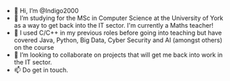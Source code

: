- 👋 Hi, I’m @Indigo2000
- 👀 I’m studying for the MSc in Computer Science at the University of York as a way to get back into the IT sector. I'm currently a Maths teacher!
- 🌱 I used C/C++ in my previous roles before going into teaching but have covered Java, Python, Big Data, Cyber Security and AI (amongst others) on the course
- 💞️ I’m looking to collaborate on projects that will get me back into work in the IT sector.
- 📫 Do get in touch.

<!---
Indigo2000/Indigo2000 is a ✨ special ✨ repository because its `README.md` (this file) appears on your GitHub profile.
You can click the Preview link to take a look at your changes.
--->
